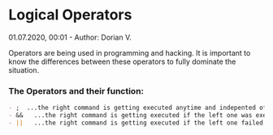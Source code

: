 # Logical Operators
01.07.2020, 00:01 - Author: Dorian V.

Operators are being used in programming and hacking. It is important to know the differences between these operators to fully dominate the situation.

### The Operators and their function:

```markdown
- ;  ...the right command is getting executed anytime and indepented of the left command
- &&   ...the right command is getting executed if the left one was executed successfully
- ||   ...the right command is getting executed if the left one failed to get executed
```

